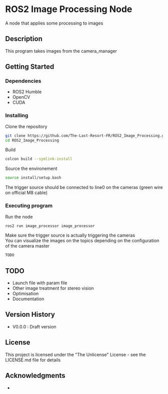 # ROS2 Image Processing Node

A node that applies some processing to images

## Description

This program takes images from the camera_manager

## Getting Started

### Dependencies

- ROS2 Humble
- OpenCV
- CUDA

### Installing

Clone the repository  
```bash
git clone https://github.com/The-Last-Resort-FR/ROS2_Image_Processing.git
cd ROS2_Image_Processing
```
Build  
```bash
colcon build --symlink-install
```
Source the environement  
```bash
source install/setup.bash
```
The trigger source should be connected to line0 on the cameras (green wire on official M8 cable)

### Executing program

Run the node  
```bash
ros2 run image_processor image_processor 
```
Make sure the trigger source is actually triggering the cameras  
You can visualize the images on the topics depending on the configuration of the camera master
```bash
TODO

```

## TODO

- Launch file with param file
- Other image treatment for stereo vision
- Optimisation
- Documentation


## Version History

- V0.0.0 : Draft version

## License

This project is licensed under the "The Unlicense" License - see the LICENSE.md file for details

## Acknowledgments

- 